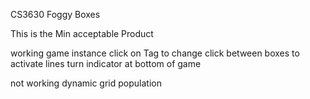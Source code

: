 CS3630 Foggy Boxes 

This is the Min acceptable Product 

working 
    game instance 
    click on Tag to change
    click between boxes to activate lines
    turn indicator at bottom of game 

not working 
    dynamic grid population 


